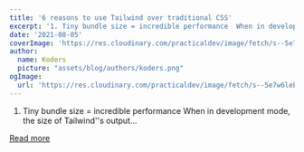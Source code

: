 ```yaml
---
title: '6 reasons to use Tailwind over traditional CSS'
excerpt: '1. Tiny bundle size = incredible performance  When in development mode, the size of Tailwind''s output...'
date: '2021-08-05'
coverImage: 'https://res.cloudinary.com/practicaldev/image/fetch/s--5e7w6leE--/c_imagga_scale,f_auto,fl_progressive,h_420,q_auto,w_1000/https://dev-to-uploads.s3.amazonaws.com/uploads/articles/2naxdibbplf2uu1h8rsz.jpg'
author:
  name: Koders
  picture: "assets/blog/authors/koders.png"
ogImage:
  url: 'https://res.cloudinary.com/practicaldev/image/fetch/s--5e7w6leE--/c_imagga_scale,f_auto,fl_progressive,h_420,q_auto,w_1000/https://dev-to-uploads.s3.amazonaws.com/uploads/articles/2naxdibbplf2uu1h8rsz.jpg'
---
```


1. Tiny bundle size = incredible performance  When in development mode, the size of Tailwind''s output...

[Read more](https://dev.to/npmrundev/6-reasons-to-use-tailwind-over-traditional-css-1nc3)
